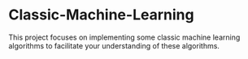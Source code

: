 # Classic-Machine-Learning
This project focuses on implementing some classic machine learning algorithms to facilitate your understanding of these algorithms.
